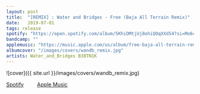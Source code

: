 ```yaml
---
layout: post
title:  "[REMIX] : Water and Bridges - Free (Baja All Terrain Remix)"
date:   2019-07-01
tags: release
spotify: "https://open.spotify.com/album/5KhiOMtjUj8ohiQOqXXd54?si=Mo6c-2deQiaqs0EpHPMstQ"
bandcamp: ""
applemusic: "https://music.apple.com/us/album/free-baja-all-terrain-remix-single/1474152900"
albumcover: "/images/covers/wandb_remix.jpg"
artists: Water_and_Bridges B38TN1K
---
```

![cover]({{ site.url }}/images/covers/wandb_remix.jpg)

<a href="https://open.spotify.com/album/5KhiOMtjUj8ohiQOqXXd54?si=Mo6c-2deQiaqs0EpHPMstQ"> Spotify</a>
&emsp;&emsp;
<a href="https://music.apple.com/us/album/free-baja-all-terrain-remix-single/1474152900"> Apple Music</a>
